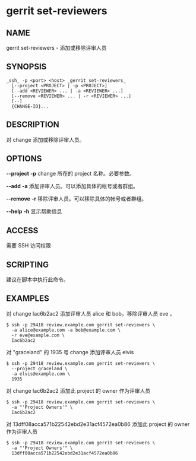 # gerrit set-reviewers

## NAME
gerrit set-reviewers - 添加或移除评审人员

## SYNOPSIS
```
_ssh_ -p <port> <host> _gerrit set-reviewers_
  [--project <PROJECT> | -p <PROJECT>]
  [--add <REVIEWER> ... | -a <REVIEWER> ...]
  [--remove <REVIEWER> ... | -r <REVIEWER> ...]
  [--]
  {CHANGE-ID}...
```

## DESCRIPTION
对 change 添加或移除评审人员。

## OPTIONS

**--project**
**-p**
	change 所在的 project 名称。必要参数。

**--add**
**-a**
	添加评审人员。可以添加具体的帐号或者群组。

**--remove**
**-r**
	移除评审人员。可以移除具体的帐号或者群组。

**--help**
**-h**
	显示帮助信息

## ACCESS
需要 SSH 访问权限

## SCRIPTING
建议在脚本中执行此命令。

## EXAMPLES

对 change Iac6b2ac2 添加评审人员 alice 和 bob，移除评审人员 eve 。
```
$ ssh -p 29418 review.example.com gerrit set-reviewers \
  -a alice@example.com -a bob@example.com \
  -r eve@example.com \
  Iac6b2ac2
```

对 "graceland" 的 1935 号 change 添加评审人员 elvis
```
$ ssh -p 29418 review.example.com gerrit set-reviewers \
  --project graceland \
  -a elvis@example.com \
  1935
```

对 change Iac6b2ac2 添加此 project 的 owner 作为评审人员
```
$ ssh -p 29418 review.example.com gerrit set-reviewers \
  -a "'Project Owners'" \
  Iac6b2ac2
```

对 13dff08acca571b22542ebd2e31acf4572ea0b86 添加此 project 的 owner 作为评审人员
```
$ ssh -p 29418 review.example.com gerrit set-reviewers \
  -a "'Project Owners'" \
  13dff08acca571b22542ebd2e31acf4572ea0b86
```


